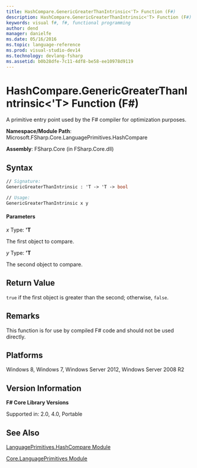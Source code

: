 ```yaml
---
title: HashCompare.GenericGreaterThanIntrinsic<'T> Function (F#)
description: HashCompare.GenericGreaterThanIntrinsic<'T> Function (F#)
keywords: visual f#, f#, functional programming
author: dend
manager: danielfe
ms.date: 05/16/2016
ms.topic: language-reference
ms.prod: visual-studio-dev14
ms.technology: devlang-fsharp
ms.assetid: b0b28dfe-7c11-4df8-be58-ee10978d9119 
---
```


# HashCompare.GenericGreaterThanIntrinsic<'T> Function (F#)

A primitive entry point used by the F# compiler for optimization purposes.

**Namespace/Module Path**: Microsoft.FSharp.Core.LanguagePrimitives.HashCompare

**Assembly**: FSharp.Core (in FSharp.Core.dll)


## Syntax

```fsharp
// Signature:
GenericGreaterThanIntrinsic : 'T -> 'T -> bool

// Usage:
GenericGreaterThanIntrinsic x y
```

#### Parameters
*x*
Type: **'T**


The first object to compare.


*y*
Type: **'T**


The second object to compare.

## Return Value

`true` if the first object is greater than the second; otherwise, `false`.

## Remarks
This function is for use by compiled F# code and should not be used directly.


## Platforms
Windows 8, Windows 7, Windows Server 2012, Windows Server 2008 R2


## Version Information
**F# Core Library Versions**

Supported in: 2.0, 4.0, Portable

## See Also
[LanguagePrimitives.HashCompare Module](LanguagePrimitives.HashCompare-Module-%5BFSharp%5D.md)

[Core.LanguagePrimitives Module](Core.LanguagePrimitives-Module-%5BFSharp%5D.md)